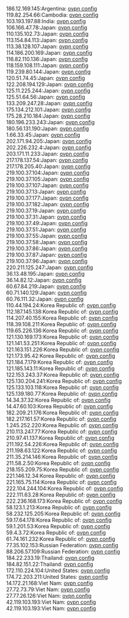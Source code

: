 186.12.169.145:Argentina: [ovpn config](vpn/186_12_169_145.ovpn)  
119.82.254.66:Cambodia: [ovpn config](vpn/119_82_254_66.ovpn)  
103.193.197.88:India: [ovpn config](vpn/103_193_197_88.ovpn)  
106.166.47.78:Japan: [ovpn config](vpn/106_166_47_78.ovpn)  
110.135.102.73:Japan: [ovpn config](vpn/110_135_102_73.ovpn)  
113.154.84.113:Japan: [ovpn config](vpn/113_154_84_113.ovpn)  
113.38.128.107:Japan: [ovpn config](vpn/113_38_128_107.ovpn)  
114.186.200.169:Japan: [ovpn config](vpn/114_186_200_169.ovpn)  
116.82.110.136:Japan: [ovpn config](vpn/116_82_110_136.ovpn)  
118.159.108.111:Japan: [ovpn config](vpn/118_159_108_111.ovpn)  
119.239.80.144:Japan: [ovpn config](vpn/119_239_80_144.ovpn)  
120.51.74.45:Japan: [ovpn config](vpn/120_51_74_45.ovpn)  
122.208.194.129:Japan: [ovpn config](vpn/122_208_194_129.ovpn)  
125.11.225.244:Japan: [ovpn config](vpn/125_11_225_244.ovpn)  
125.51.64.56:Japan: [ovpn config](vpn/125_51_64_56.ovpn)  
133.209.247.28:Japan: [ovpn config](vpn/133_209_247_28.ovpn)  
175.134.212.101:Japan: [ovpn config](vpn/175_134_212_101.ovpn)  
175.28.210.184:Japan: [ovpn config](vpn/175_28_210_184.ovpn)  
180.196.233.243:Japan: [ovpn config](vpn/180_196_233_243.ovpn)  
180.56.131.190:Japan: [ovpn config](vpn/180_56_131_190.ovpn)  
1.66.33.45:Japan: [ovpn config](vpn/1_66_33_45.ovpn)  
202.171.94.205:Japan: [ovpn config](vpn/202_171_94_205.ovpn)  
202.226.232.4:Japan: [ovpn config](vpn/202_226_232_4.ovpn)  
203.171.11.233:Japan: [ovpn config](vpn/203_171_11_233.ovpn)  
217.178.137.54:Japan: [ovpn config](vpn/217_178_137_54.ovpn)  
217.178.205.40:Japan: [ovpn config](vpn/217_178_205_40.ovpn)  
219.100.37.104:Japan: [ovpn config](vpn/219_100_37_104.ovpn)  
219.100.37.105:Japan: [ovpn config](vpn/219_100_37_105.ovpn)  
219.100.37.107:Japan: [ovpn config](vpn/219_100_37_107.ovpn)  
219.100.37.13:Japan: [ovpn config](vpn/219_100_37_13.ovpn)  
219.100.37.177:Japan: [ovpn config](vpn/219_100_37_177.ovpn)  
219.100.37.182:Japan: [ovpn config](vpn/219_100_37_182.ovpn)  
219.100.37.19:Japan: [ovpn config](vpn/219_100_37_19.ovpn)  
219.100.37.31:Japan: [ovpn config](vpn/219_100_37_31.ovpn)  
219.100.37.49:Japan: [ovpn config](vpn/219_100_37_49.ovpn)  
219.100.37.51:Japan: [ovpn config](vpn/219_100_37_51.ovpn)  
219.100.37.55:Japan: [ovpn config](vpn/219_100_37_55.ovpn)  
219.100.37.58:Japan: [ovpn config](vpn/219_100_37_58.ovpn)  
219.100.37.86:Japan: [ovpn config](vpn/219_100_37_86.ovpn)  
219.100.37.87:Japan: [ovpn config](vpn/219_100_37_87.ovpn)  
219.100.37.96:Japan: [ovpn config](vpn/219_100_37_96.ovpn)  
220.211.125.247:Japan: [ovpn config](vpn/220_211_125_247.ovpn)  
36.13.48.195:Japan: [ovpn config](vpn/36_13_48_195.ovpn)  
36.14.82.12:Japan: [ovpn config](vpn/36_14_82_12.ovpn)  
60.67.84.219:Japan: [ovpn config](vpn/60_67_84_219.ovpn)  
60.71.140.129:Japan: [ovpn config](vpn/60_71_140_129.ovpn)  
60.76.111.32:Japan: [ovpn config](vpn/60_76_111_32.ovpn)  
110.44.194.24:Korea Republic of: [ovpn config](vpn/110_44_194_24.ovpn)  
112.187.145.138:Korea Republic of: [ovpn config](vpn/112_187_145_138.ovpn)  
114.207.40.155:Korea Republic of: [ovpn config](vpn/114_207_40_155.ovpn)  
118.39.108.211:Korea Republic of: [ovpn config](vpn/118_39_108_211.ovpn)  
119.65.226.136:Korea Republic of: [ovpn config](vpn/119_65_226_136.ovpn)  
121.130.169.173:Korea Republic of: [ovpn config](vpn/121_130_169_173.ovpn)  
121.141.53.251:Korea Republic of: [ovpn config](vpn/121_141_53_251.ovpn)  
121.163.151.226:Korea Republic of: [ovpn config](vpn/121_163_151_226.ovpn)  
121.173.95.42:Korea Republic of: [ovpn config](vpn/121_173_95_42.ovpn)  
121.184.7.179:Korea Republic of: [ovpn config](vpn/121_184_7_179.ovpn)  
121.185.143.11:Korea Republic of: [ovpn config](vpn/121_185_143_11.ovpn)  
122.153.243.37:Korea Republic of: [ovpn config](vpn/122_153_243_37.ovpn)  
125.130.204.241:Korea Republic of: [ovpn config](vpn/125_130_204_241.ovpn)  
125.133.103.118:Korea Republic of: [ovpn config](vpn/125_133_103_118.ovpn)  
125.139.180.77:Korea Republic of: [ovpn config](vpn/125_139_180_77.ovpn)  
14.34.37.32:Korea Republic of: [ovpn config](vpn/14_34_37_32.ovpn)  
14.47.60.103:Korea Republic of: [ovpn config](vpn/14_47_60_103.ovpn)  
182.209.21.176:Korea Republic of: [ovpn config](vpn/182_209_21_176.ovpn)  
182.217.161.57:Korea Republic of: [ovpn config](vpn/182_217_161_57.ovpn)  
1.245.252.220:Korea Republic of: [ovpn config](vpn/1_245_252_220.ovpn)  
210.113.247.77:Korea Republic of: [ovpn config](vpn/210_113_247_77.ovpn)  
210.97.41.137:Korea Republic of: [ovpn config](vpn/210_97_41_137.ovpn)  
211.192.54.226:Korea Republic of: [ovpn config](vpn/211_192_54_226.ovpn)  
211.198.63.122:Korea Republic of: [ovpn config](vpn/211_198_63_122.ovpn)  
211.35.214.146:Korea Republic of: [ovpn config](vpn/211_35_214_146.ovpn)  
211.58.2.50:Korea Republic of: [ovpn config](vpn/211_58_2_50.ovpn)  
218.155.209.75:Korea Republic of: [ovpn config](vpn/218_155_209_75.ovpn)  
221.146.12.34:Korea Republic of: [ovpn config](vpn/221_146_12_34.ovpn)  
221.165.75.114:Korea Republic of: [ovpn config](vpn/221_165_75_114.ovpn)  
222.104.244.104:Korea Republic of: [ovpn config](vpn/222_104_244_104.ovpn)  
222.111.63.28:Korea Republic of: [ovpn config](vpn/222_111_63_28.ovpn)  
222.236.168.173:Korea Republic of: [ovpn config](vpn/222_236_168_173.ovpn)  
58.123.1.213:Korea Republic of: [ovpn config](vpn/58_123_1_213.ovpn)  
58.232.125.205:Korea Republic of: [ovpn config](vpn/58_232_125_205.ovpn)  
59.17.64.178:Korea Republic of: [ovpn config](vpn/59_17_64_178.ovpn)  
59.1.201.53:Korea Republic of: [ovpn config](vpn/59_1_201_53.ovpn)  
59.4.3.72:Korea Republic of: [ovpn config](vpn/59_4_3_72.ovpn)  
61.74.161.232:Korea Republic of: [ovpn config](vpn/61_74_161_232.ovpn)  
77.35.102.153:Russian Federation: [ovpn config](vpn/77_35_102_153.ovpn)  
88.206.57.109:Russian Federation: [ovpn config](vpn/88_206_57_109.ovpn)  
184.22.233.19:Thailand: [ovpn config](vpn/184_22_233_19.ovpn)  
184.82.151.22:Thailand: [ovpn config](vpn/184_82_151_22.ovpn)  
172.110.224.104:United States: [ovpn config](vpn/172_110_224_104.ovpn)  
174.72.203.211:United States: [ovpn config](vpn/174_72_203_211.ovpn)  
14.172.21.168:Viet Nam: [ovpn config](vpn/14_172_21_168.ovpn)  
27.72.73.79:Viet Nam: [ovpn config](vpn/27_72_73_79.ovpn)  
27.77.26.126:Viet Nam: [ovpn config](vpn/27_77_26_126.ovpn)  
42.119.103.193:Viet Nam: [ovpn config](vpn/42_119_103_193.ovpn)  
42.119.103.193:Viet Nam: [ovpn config](vpn/42_119_103_193.ovpn)  
